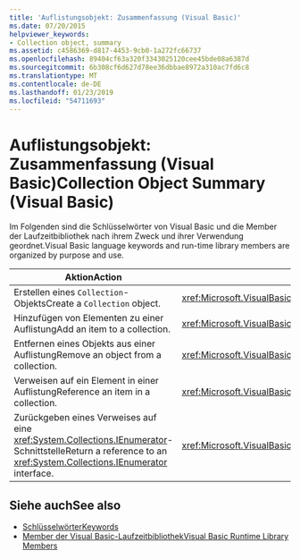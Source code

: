 ```yaml
---
title: 'Auflistungsobjekt: Zusammenfassung (Visual Basic)'
ms.date: 07/20/2015
helpviewer_keywords:
- Collection object, summary
ms.assetid: c4586369-d817-4453-9cb0-1a272fc66737
ms.openlocfilehash: 89404cf63a320f3343025120cee45bde08a6387d
ms.sourcegitcommit: 6b308cf6d627d78ee36dbbae8972a310ac7fd6c8
ms.translationtype: MT
ms.contentlocale: de-DE
ms.lasthandoff: 01/23/2019
ms.locfileid: "54711693"
---
```

# <a name="collection-object-summary-visual-basic"></a><span data-ttu-id="a5956-102">Auflistungsobjekt: Zusammenfassung (Visual Basic)</span><span class="sxs-lookup"><span data-stu-id="a5956-102">Collection Object Summary (Visual Basic)</span></span>
<span data-ttu-id="a5956-103">Im Folgenden sind die Schlüsselwörter von Visual Basic und die Member der Laufzeitbibliothek nach ihrem Zweck und ihrer Verwendung geordnet.</span><span class="sxs-lookup"><span data-stu-id="a5956-103">Visual Basic language keywords and run-time library members are organized by purpose and use.</span></span>  
  
|<span data-ttu-id="a5956-104">Aktion</span><span class="sxs-lookup"><span data-stu-id="a5956-104">Action</span></span>|<span data-ttu-id="a5956-105">Sprachelement</span><span class="sxs-lookup"><span data-stu-id="a5956-105">Language element</span></span>|  
|------------|----------------------|  
|<span data-ttu-id="a5956-106">Erstellen eines `Collection`-Objekts</span><span class="sxs-lookup"><span data-stu-id="a5956-106">Create a `Collection` object.</span></span>|<xref:Microsoft.VisualBasic.Collection>|  
|<span data-ttu-id="a5956-107">Hinzufügen von Elementen zu einer Auflistung</span><span class="sxs-lookup"><span data-stu-id="a5956-107">Add an item to a collection.</span></span>|<xref:Microsoft.VisualBasic.Collection.Add*>|  
|<span data-ttu-id="a5956-108">Entfernen eines Objekts aus einer Auflistung</span><span class="sxs-lookup"><span data-stu-id="a5956-108">Remove an object from a collection.</span></span>|<xref:Microsoft.VisualBasic.Collection.Remove*>|  
|<span data-ttu-id="a5956-109">Verweisen auf ein Element in einer Auflistung</span><span class="sxs-lookup"><span data-stu-id="a5956-109">Reference an item in a collection.</span></span>|<xref:Microsoft.VisualBasic.Collection.Item*>|  
|<span data-ttu-id="a5956-110">Zurückgeben eines Verweises auf eine <xref:System.Collections.IEnumerator>-Schnittstelle</span><span class="sxs-lookup"><span data-stu-id="a5956-110">Return a reference to an <xref:System.Collections.IEnumerator> interface.</span></span>|<xref:Microsoft.VisualBasic.Collection.System%23Collections%23IEnumerable%23GetEnumerator%2A>|  
  
## <a name="see-also"></a><span data-ttu-id="a5956-111">Siehe auch</span><span class="sxs-lookup"><span data-stu-id="a5956-111">See also</span></span>
- [<span data-ttu-id="a5956-112">Schlüsselwörter</span><span class="sxs-lookup"><span data-stu-id="a5956-112">Keywords</span></span>](../../../visual-basic/language-reference/keywords/index.md)
- [<span data-ttu-id="a5956-113">Member der Visual Basic-Laufzeitbibliothek</span><span class="sxs-lookup"><span data-stu-id="a5956-113">Visual Basic Runtime Library Members</span></span>](../../../visual-basic/language-reference/runtime-library-members.md)
